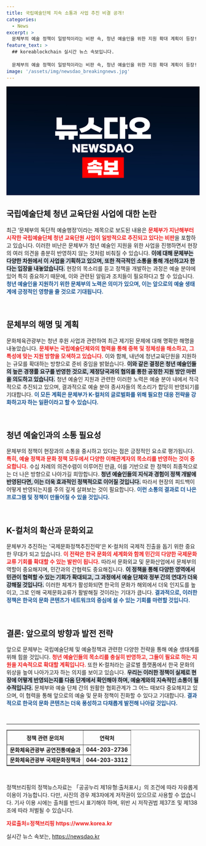 ```yaml
---
title: 국립예술단체 지속 소통과 사업 추진 비결 공개!
categories:
  - News
excerpt: >
  문체부의 예술 정책이 일방적이라는 비판 속, 청년 예술인을 위한 지원 확대 계획이 등장! 이 변화가 과연 예술계에 어떤 영향을 미칠지 궁금하다면 클릭하세요!
feature_text: >
  ## koreablockchain 실시간 뉴스 속보입니다.

  문체부의 예술 정책이 일방적이라는 비판 속, 청년 예술인을 위한 지원 확대 계획이 등장! 이 변화가 과연 예술계에 어떤 영향을 미칠지 궁금하다면 클릭하세요!
image: '/assets/img/newsdao_breakingnews.jpg'
---
```


<p><img src="/assets/img/newsdao_breakingnews.jpg" alt="koreablockchain 속보" /></p>

<h2 data-ke-size="size26">국립예술단체 청년 교육단원 사업에 대한 논란</h2>

<p data-ke-size="size16">최근 ‘문체부의 독단적 예술행정’이라는 제목으로 보도된 내용은 <b><span style="color: #ee2323;">문체부가 지난해부터 시작한 국립예술단체 청년 교육단원 사업이 일방적으로 추진되고 있다는 비판</span></b>을 포함하고 있습니다. 이러한 비난은 문체부가 청년 예술인 지원을 위한 사업을 진행하면서 현장의 여러 의견을 충분히 반영하지 않는 것처럼 비춰질 수 있습니다. <b><span style="background-color: #21538527;">이에 대해 문체부는 다양한 차원에서 이 사업을 기획하고 있으며, 또한 적극적인 소통을 통해 개선하고자 한다는 입장을 내놓았습니다.</span></b> 현장의 목소리를 듣고 정책을 개발하는 과정은 예술 분야에 있어 특히 중요하기 때문에, 이와 관련된 알림과 조치들이 필요하다고 할 수 있습니다. <b><span style="color: #1a5490;">청년 예술인을 지원하기 위한 문체부의 노력은 의미가 있으며, 이는 앞으로의 예술 생태계에 긍정적인 영향을 줄 것으로 기대됩니다.</span></b></p>

<p data-ke-size="size16">&nbsp;</p>

<h2 data-ke-size="size26">문체부의 해명 및 계획</h2>

<p data-ke-size="size16">문화체육관광부는 청년 후원 사업과 관련하여 최근 제기된 문제에 대해 명확한 해명을 내놓았습니다. <b><span style="color: #ee2323;">문체부는 국립예술단체와의 협력을 통해 중복 및 정체성을 해소하고, 그 특성에 맞는 지원 방향을 모색하고 있습니다.</span></b> 이와 함께, 내년에 청년교육단원을 지원하는 규모를 확대하는 방향으로 준비 중임을 밝혔습니다. <b><span style="background-color: #21538527;">이와 같은 결정은 청년 예술인들의 높은 경쟁률 요구를 반영한 것으로, 제정당국과의 협의를 통한 공정한 지원 방안 마련을 의도하고 있습니다.</span></b> 청년 예술인 지원과 관련한 이러한 노력은 예술 분야 내에서 적극적으로 추진되고 있으며, 결과적으로 예술 분야 종사자들의 목소리가 합당히 반영되기를 기대합니다. <b><span style="color: #1a5490;">이 모든 계획은 문체부가 K-컬처의 글로벌화를 위해 필요한 대응 전략을 강화하고자 하는 일환이라고 할 수 있습니다.</span></b></p>

<p data-ke-size="size16">&nbsp;</p>

<h2 data-ke-size="size26">청년 예술인과의 소통 필요성</h2>

<p data-ke-size="size16">문체부의 정책이 현장과의 소통을 중시하고 있다는 점은 긍정적인 요소로 평가됩니다. <b><span style="color: #ee2323;">특히, 예술 정책과 문화 정책 모두에서 다양한 이해관계자의 목소리를 반영하는 것이 중요합니다.</span></b> 수십 차례의 의견수렴이 이루어진 만큼, 이를 기반으로 한 정책이 최종적으로는 더 나은 방향으로 나아가길 희망합니다. <b><span style="background-color: #21538527;">청년 예술인들의 지식과 경험이 정책 개발에 반영된다면, 이는 더욱 효과적인 정책적으로 이어질 것입니다.</span></b> 따라서 현장의 피드백이 어떻게 반영되는지를 주의 깊게 살펴보는 것이 필요합니다. <b><span style="color: #1a5490;">이런 소통의 결과로 더 나은 프로그램 및 정책이 만들어질 수 있을 것입니다.</span></b></p>

<p data-ke-size="size16">&nbsp;</p>

<h2 data-ke-size="size26">K-컬처의 확산과 문화외교</h2>

<p data-ke-size="size16">문체부가 추진하는 '국제문화정책추진전략'은 K-컬처의 국제적 진출을 돕기 위한 중요한 무대가 되고 있습니다. <b><span style="color: #ee2323;">이 전략은 한국 문화의 세계화와 함께 민간의 다양한 국제문화교류 기회를 확대할 수 있는 발판이 됩니다.</span></b> 따라서 문화외교 및 문화산업에서 문체부의 역할이 중요해지며, 민간과의 간협력도 중요해집니다. <b><span style="background-color: #21538527;">이 정책을 통해 다양한 영역에서 민관이 협력할 수 있는 기회가 확대되고, 그 과정에서 예술 단체와 정부 간의 연대가 더욱 강해질 것입니다.</span></b> 이러한 체계가 활성화되면 한국의 문화가 해외에서 더욱 인지도를 높이고, 그로 인해 국제문화교류가 활발해질 것이라는 기대가 큽니다. <b><span style="color: #1a5490;">결과적으로, 이러한 정책은 한국의 문화 콘텐츠가 네트워크의 중심에 설 수 있는 기회를 마련할 것입니다.</span></b></p>

<p data-ke-size="size16">&nbsp;</p>

<h2 data-ke-size="size26">결론: 앞으로의 방향과 발전 전략</h2>

<p data-ke-size="size16">앞으로 문체부는 국립예술단체 및 예술정책과 관련한 다양한 전략을 통해 예술 생태계를 위해 힘쓸 것입니다. <b><span style="color: #ee2323;">청년 예술인들의 목소리를 충실히 반영하고, 그들이 필요로 하는 지원을 지속적으로 확대할 계획입니다.</span></b> 또한 K-컬처라는 글로벌 플랫폼에서 한국 문화의 위상을 높여 나아가고자 하는 의지를 보이고 있습니다. <b><span style="background-color: #21538527;">우리는 이러한 정책이 실제로 현장에 어떻게 반영되는지를 다음 단계에서 확인해야 하며, 예술계와의 지속적인 소통이 필수적입니다.</span></b> 문체부와 예술 단체 간의 원활한 협회관계가 그 어느 때보다 중요해지고 있으며, 이 협력을 통해 앞으로의 예술 및 문화 정책이 진화할 수 있다고 기대합니다. <b><span style="color: #1a5490;">결과적으로 한국의 문화 콘텐츠는 더욱 풍성하고 다채롭게 발전해 나아갈 것입니다.</span></b></p>

<p data-ke-size="size16">&nbsp;</p>

<hr />

<table style="width: 100%; border-collapse: collapse;" border="1">
<thead>
<tr>
<th style="text-align: center; height: 30px;"><b>정책 관련 문의처</b></th>
<th style="text-align: center; height: 30px;"><b>연락처</b></th>
</tr>
</thead>
<tbody>
<tr>
<td style="text-align: center; height: 17px;"><b>문화체육관광부 공연전통예술과</b></td>
<td style="text-align: center; height: 17px;"><b>044-203-2736</b></td>
</tr>
<tr>
<td style="text-align: center; height: 17px;"><b>문화체육관광부 국제문화정책과</b></td>
<td style="text-align: center; height: 17px;"><b>044-203-3312</b></td>
</tr>
</tbody>
</table>

<p data-ke-size="size16">&nbsp;</p>

<p data-ke-size="size16">정책브리핑의 정책뉴스자료는 「공공누리 제1유형:출처표시」의 조건에 따라 자유롭게 이용이 가능합니다. 다만, 사진의 경우 제3자에게 저작권이 있으므로 사용할 수 없습니다. 기사 이용 시에는 출처를 반드시 표기해야 하며, 위반 시 저작권법 제37조 및 제138조에 따라 처벌될 수 있습니다.</p>

<p data-ke-size="size16"><b><span style="color: #ee2323;">자료출처=정책브리핑 https://www.korea.kr</span></b></p>
실시간 뉴스 속보는, <a href="https://newsdao.kr" rel="dofollow">https://newsdao.kr</a>


